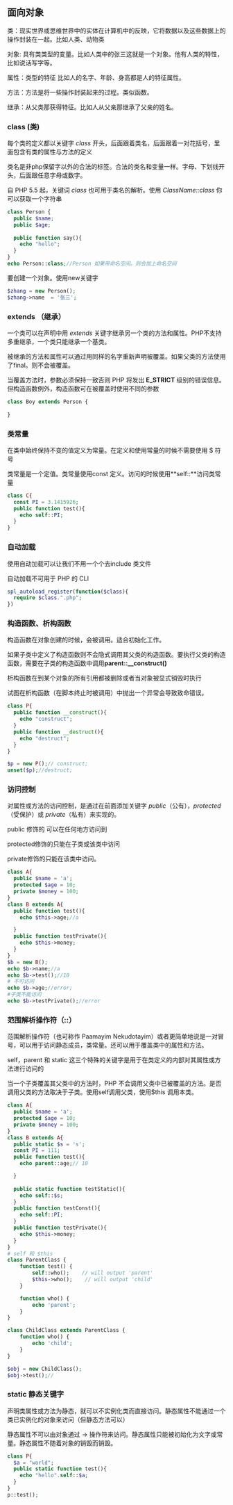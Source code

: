## 面向对象

类：现实世界或思维世界中的实体在计算机中的反映，它将数据以及这些数据上的操作封装在一起。比如人类、动物类

对象: 具有类类型的变量。比如人类中的张三这就是一个对象。他有人类的特性，比如说话写字等。

属性：类型的特征 比如人的名字、年龄、身高都是人的特征属性。

方法：方法是将一些操作封装起来的过程。类似函数。

继承：从父类那获得特征。比如人从父亲那继承了父亲的姓名。

### class (类)

每个类的定义都以关键字 *class* 开头，后面跟着类名，后面跟着一对花括号，里面包含有类的属性与方法的定义

类名是非php保留字以外的合法的标签。合法的类名和变量一样。字母、下划线开头，后面跟任意字母或数字。

自 PHP 5.5 起，关键词 *class* 也可用于类名的解析。使用 *ClassName::class* 你可以获取一个字符串

```php
class Person {
  public $name;
  public $age;
  
  public function say(){
    echo "hello";
  }
}
echo Person::class;//Person 如果带命名空间。则会加上命名空间

```

要创建一个对象。使用new关键字

```php
$zhang = new Person();
$zhang->name  = '张三';
```

### extends （继承）

一个类可以在声明中用 *extends* 关键字继承另一个类的方法和属性。PHP不支持多重继承，一个类只能继承一个基类。

被继承的方法和属性可以通过用同样的名字重新声明被覆盖。如果父类的方法使用了final。则不会被覆盖。

当覆盖方法时，参数必须保持一致否则 PHP 将发出 **E_STRICT** 级别的错误信息。但构造函数例外，构造函数可在被覆盖时使用不同的参数

```php
class Boy extends Person {
  
}
```

### 类常量

在类中始终保持不变的值定义为常量。在定义和使用常量的时候不需要使用 $ 符号

类常量是一个定值。类常量使用const 定义。访问的时候使用**self::**访问类常量

```php
class C{
  const PI = 3.1415926;
  public function test(){
    echo self::PI;
  }
}
```

### 自动加载

使用自动加载可以让我们不用一个个去include 类文件

自动加载不可用于 PHP 的 CLI

```php
spl_autoload_register(function($class){
  require $class.".php";
})
```

### 构造函数、析构函数

构造函数在对象创建的时候，会被调用。适合初始化工作。

如果子类中定义了构造函数则不会隐式调用其父类的构造函数。要执行父类的构造函数，需要在子类的构造函数中调用**parent::__construct()**

析构函数在到某个对象的所有引用都被删除或者当对象被显式销毁时执行

试图在析构函数（在脚本终止时被调用）中抛出一个异常会导致致命错误。

```php
class P{
  public function __construct(){
    echo "construct";
  }
  public function __destruct(){
    echo "destruct";
  }
}

$p = new P();// construct;
unset($p);//destruct;


```

### 访问控制

对属性或方法的访问控制，是通过在前面添加关键字 *public*（公有），*protected*（受保护）或 *private*（私有）来实现的。

public 修饰的 可以在任何地方访问到

protected修饰的只能在子类或该类中访问

private修饰的只能在该类中访问。

```php
class A{
  public $name = 'a';
  protected $age = 10;
  private $money = 100;
}
class B extends A{
  public function test(){
    echo $this->age;//a

  }
  public function testPrivate(){
  	echo $this->money;
  }
}
$b = new B();
echo $b->name;//a
echo $b->test();//10
# 不可访问
echo $b->age;//error;
#子类不能访问
echo $b->testPrivate();//error
```

### 范围解析操作符（::）

范围解析操作符（也可称作 Paamayim Nekudotayim）或者更简单地说是一对冒号，可以用于访问静态成员，类常量。还可以用于覆盖类中的属性和方法。

self，parent 和 static 这三个特殊的关键字是用于在类定义的内部对其属性或方法进行访问的

当一个子类覆盖其父类中的方法时，PHP 不会调用父类中已被覆盖的方法。是否调用父类的方法取决于子类。使用self调用父类，使用$this 调用本类。

```php
class A{
  public $name = 'a';
  protected $age = 10;
  private $money = 100;
}
class B extends A{
  public static $s = 's';
  const PI = 111;
  public function test(){
    echo parent::age;// 10

  }
  
  public static function testStatic(){
    echo self::$s;
  } 
  public function testConst(){
    echo self::PI;
  }
  public function testPrivate(){
  	echo $this->money;
  }
}
# self 和 $this
class ParentClass {
    function test() {
        self::who();    // will output 'parent'
        $this->who();    // will output 'child'
    }

    function who() {
        echo 'parent';
    }
}

class ChildClass extends ParentClass {
    function who() {
        echo 'child';
    }
}

$obj = new ChildClass();
$obj->test();//
```

### static 静态关键字

声明类属性或方法为静态，就可以不实例化类而直接访问。静态属性不能通过一个类已实例化的对象来访问（但静态方法可以）

静态属性不可以由对象通过 -> 操作符来访问。静态属性只能被初始化为文字或常量。静态属性不随着对象的销毁而销毁。

```php
class P{
  $a = "world";
  public static function test(){
    echo "hello".self::$a;
  }
}
p::test();
```

